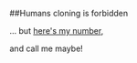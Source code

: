 ##Humans cloning is forbidden


… but [here's my number](https://github.com/hadrienl),

and call me maybe!
